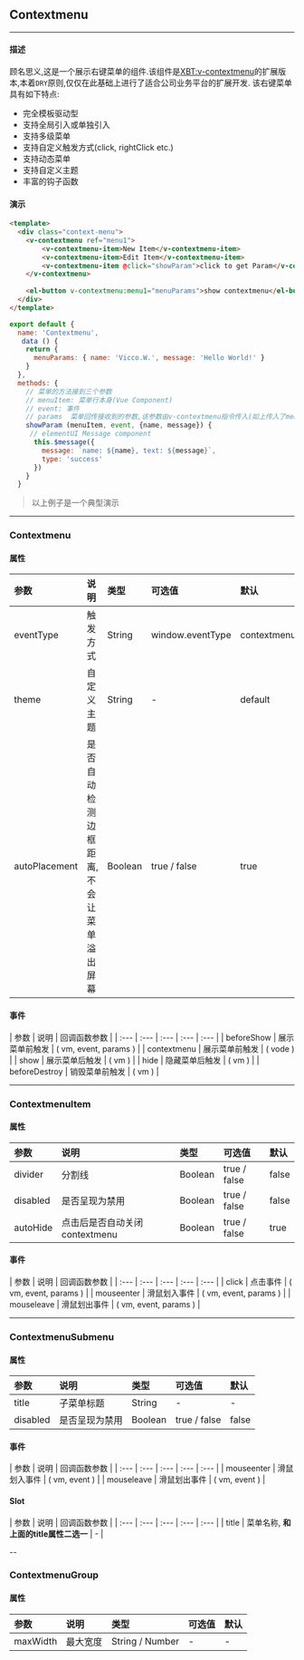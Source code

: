 ## Contextmenu

---

#### 描述
 
顾名思义,这是一个展示右键菜单的组件.该组件是[XBT:v-contextmenu](https://github.com/XBT1/v-contextmenu)的扩展版本,本着```DRY```原则,仅仅在此基础上进行了适合公司业务平台的扩展开发.
该右键菜单具有如下特点:
- 完全模板驱动型
- 支持全局引入或单独引入
- 支持多级菜单
- 支持自定义触发方式(click, rightClick etc.)
- 支持动态菜单
- 支持自定义主题
- 丰富的钩子函数

#### 演示
```html
<template>
  <div class="context-menu">
    <v-contextmenu ref="menu1">
        <v-contextmenu-item>New Item</v-contextmenu-item>
        <v-contextmenu-item>Edit Item</v-contextmenu-item>
        <v-contextmenu-item @click="showParam">click to get Param</v-contextmenu-item>
    </v-contextmenu>
    
    <el-button v-contextmenu:menu1="menuParams">show contextmenu</el-button>
  </div>
</template>  
```
```js
export default {
  name: 'Contextmenu',
   data () {
    return {
      menuParams: { name: 'Vicco.W.', message: 'Hello World!' }
    }
  },
  methods: {
    // 菜单的方法接到三个参数
    // menuItem: 菜单行本身(Vue Component)
    // event: 事件
    // params  菜单回传接收到的参数,该参数由v-contextmenu指令传入(如上传入了menuParams)
    showParam (menuItem, event, {name, message}) {
     // elementUI Message component
      this.$message({
        message: `name: ${name}, text: ${message}`,
        type: 'success'
      })
    }
  }
```
> 以上例子是一个典型演示

---

### Contextmenu 
#### 属性
| 参数 | 说明 | 类型 | 可选值 | 默认 |
| :--- | :--- | :--- | :--- | :--- |
| eventType |触发方式 | String | window.eventType | contextmenu  |
| theme |自定义主题 | String | - | default  |
| autoPlacement |是否自动检测边框距离,不会让菜单溢出屏幕 | Boolean | true / false | true  |
#### 事件
| 参数 | 说明 | 回调函数参数 | 
| :--- | :--- | :--- | :--- | :--- |
| beforeShow | 展示菜单前触发 | ( vm, event, params ) | 
| contextmenu | 展示菜单前触发 | ( vode ) | 
| show | 展示菜单后触发 | ( vm ) |
| hide | 隐藏菜单后触发 | ( vm ) |
| beforeDestroy | 销毁菜单前触发 | ( vm ) |

---

### ContextmenuItem 
#### 属性
| 参数 | 说明 | 类型 | 可选值 | 默认 |
| :--- | :--- | :--- | :--- | :--- |
| divider |分割线 | Boolean | true / false | false  |
| disabled |是否呈现为禁用 | Boolean | true / false | false  |
| autoHide |点击后是否自动关闭contextmenu | Boolean | true / false | true  |
#### 事件
| 参数 | 说明 | 回调函数参数 | 
| :--- | :--- | :--- | :--- | :--- |
| click | 点击事件 | ( vm, event, params ) | 
| mouseenter | 滑鼠划入事件 | ( vm, event, params ) | 
| mouseleave | 滑鼠划出事件 | ( vm, event, params ) | 

---

### ContextmenuSubmenu 
#### 属性
| 参数 | 说明 | 类型 | 可选值 | 默认 |
| :--- | :--- | :--- | :--- | :--- |
| title | 子菜单标题 | String | - | - |
| disabled |是否呈现为禁用 | Boolean | true / false | false  |
 #### 事件
| 参数 | 说明 | 回调函数参数 | 
| :--- | :--- | :--- | :--- | :--- |
| mouseenter | 滑鼠划入事件 | ( vm, event ) | 
| mouseleave | 滑鼠划出事件 | ( vm, event ) | 
#### Slot
| 参数 | 说明 | 回调函数参数 | 
| :--- | :--- | :--- | :--- | :--- |
| title | 菜单名称, **和上面的title属性二选一** | - | 


--

### ContextmenuGroup 
#### 属性
| 参数 | 说明 | 类型 | 可选值 | 默认 |
| :--- | :--- | :--- | :--- | :--- |
| maxWidth | 最大宽度 | String / Number | - | -  |









